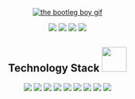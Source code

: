 <p align="center">
    <a href="https://youtu.be/PWhcISYYpqM">
        <img src="https://github.com/brudnak/brudnak/blob/master/img/leila.gif" alt="the bootleg boy gif" />
    </a>
</p>

<p align="center">
    <img src="https://badges.pufler.dev/visits/brudnak/brudnak" />
    <img src="https://badges.pufler.dev/years/brudnak" />
    <img src="https://badges.pufler.dev/repos/brudnak" />
    <img src="https://badges.pufler.dev/commits/monthly/brudnak" />
</p>

<h2 align="center">Technology Stack <img src="https://github.com/ritik307/ritik307/blob/main/images/laptop.gif" width="50" /></h2>

<p align="center">
    <img src="https://img.shields.io/badge/-Golang-00ADD8?logo=go&logoColor=white&style=flat" />
    <img src="https://img.shields.io/badge/-Rust-000000?logo=rust&logoColor=white&style=flat" />
     <img src="https://img.shields.io/badge/-Python-3776AB?logo=python&logoColor=white&style=flat" />
     <img src="https://img.shields.io/badge/-JavaScript-F7DF1E?logo=javascript&logoColor=white&style=flat" />
     <img src="https://img.shields.io/badge/-HTML5-E34F26?logo=html5&logoColor=white&style=flat" />
     <img src="https://img.shields.io/badge/-CSS3-1572B6?logo=css3&logoColor=white&style=flat" />
     <img src="https://img.shields.io/badge/-Docker-2496ED?logo=docker&logoColor=white&style=flat" />
     <img src="https://img.shields.io/badge/-Kubernetes-326CE5?logo=kubernetes&logoColor=white&style=flat" />
     <img src="https://img.shields.io/badge/-Rancher-0075A8?logo=rancher&logoColor=white&style=flat" />
</p>
